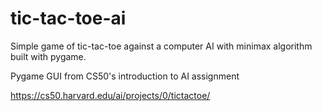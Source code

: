 # tic-tac-toe-ai
Simple game of tic-tac-toe against a computer AI with minimax algorithm built with pygame.

Pygame GUI from CS50's introduction to AI assignment

https://cs50.harvard.edu/ai/projects/0/tictactoe/
